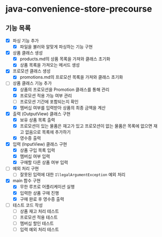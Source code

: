 # java-convenience-store-precourse

## 기능 목록
- [x] 파싱 기능 추가
  - [x] 파일을 불러와 알맞게 파싱하는 기능 구현
- [x] 상품 클래스 생성
  - [x] products.md의 상품 목록을 가져와 클래스 초기화
  - [x] 상품 목록을 가져오는 메서드 생성
- [x] 프로모션 클래스 생성
  - [x] promotions.md의 프로모션 목록을 가져와 클래스 초기화
- [ ] 상품 클래스 기능 추가
  - [x] 상품의 프로모션을 Promotion 클래스를 통해 관리
  - [x] 프로모션 적용 가능 여부 관리
  - [ ] 프로모션 기간에 포함되는지 확인
  - [x] 멤버십 여부를 입력받아 상품의 최종 금액을 계산
- [x] 출력 (OutputView) 클래스 구현
  - [x] 보유 상품 목록 출력
  - [x] 프로모션이 있는 물품은 재고가 있고 프로모션이 없는 물품은 목록에 없으면 재고 없음으로 목록에 추가하기
  - [x] 영수증 출력
- [x] 입력 (InputView) 클래스 구현
  - [x] 상품 구입 목록 입력
  - [x] 멤버십 여부 입력
  - [x] 구매할 다른 상품 여부 입력
- [ ] 예외 처리 구현
  - [ ] 잘못된 입력에 대한 `IllegalArgumentException` 예외 처리
- [x] main 함수 구현
  - [x] 무한 루프로 어플리케이션 실행
  - [x] 입력한 상품 구매 진행
  - [x] 구매 완료 후 영수증 출력
- [ ] 테스트 코드 작성
  - [ ] 상품 재고 처리 테스트
  - [ ] 프로모션 적용 테스트
  - [ ] 멤버십 할인 테스트
  - [ ] 입력 예외 처리 테스트